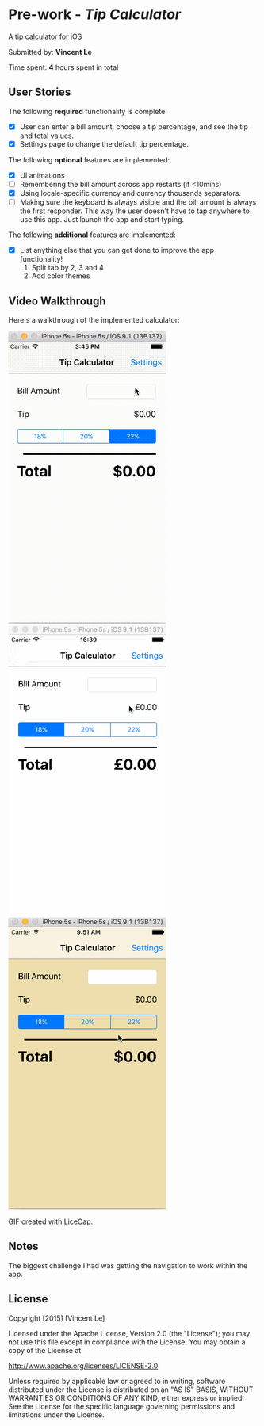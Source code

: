 # Pre-work - *Tip Calculator*
A tip calculator for iOS

Submitted by: **Vincent Le**

Time spent: **4** hours spent in total

## User Stories

The following **required** functionality is complete:

  * [x] User can enter a bill amount, choose a tip percentage, and see the tip and total values.
  * [x] Settings page to change the default tip percentage.

The following **optional** features are implemented:
  * [x] UI animations
  * [ ] Remembering the bill amount across app restarts (if <10mins)
  * [x] Using locale-specific currency and currency thousands separators.
  * [ ] Making sure the keyboard is always visible and the bill amount is always the first responder. This way the user doesn't have to tap anywhere to use this app. Just launch the app and start typing.

  The following **additional** features are implemented:

  - [x] List anything else that you can get done to improve the app functionality!
    1. Split tab by 2, 3 and 4
    2. Add color themes

## Video Walkthrough 

  Here's a walkthrough of the implemented calculator:

  <img src='images/tip_calculator.gif' title='Video Walkthrough' width='' alt='Video Walkthrough' />
  <img src='images/currency.gif' title='Video Walkthrough' width='' alt='Video Walkthrough' />
  <img src='images/color_theme.gif' title='Video Walkthrough' width='' alt='Video Walkthrough' />

  GIF created with [LiceCap](http://www.cockos.com/licecap/).

## Notes

The biggest challenge I had was getting the navigation to work within the app.

## License

  Copyright [2015] [Vincent Le]

  Licensed under the Apache License, Version 2.0 (the "License");
  you may not use this file except in compliance with the License.
  You may obtain a copy of the License at

  http://www.apache.org/licenses/LICENSE-2.0

  Unless required by applicable law or agreed to in writing, software
  distributed under the License is distributed on an "AS IS" BASIS,
  WITHOUT WARRANTIES OR CONDITIONS OF ANY KIND, either express or implied.
  See the License for the specific language governing permissions and
  limitations under the License.
